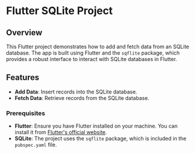 # Flutter SQLite Project

## Overview

This Flutter project demonstrates how to add and fetch data from an SQLite database. The app is built using Flutter and the `sqflite` package, which provides a robust interface to interact with SQLite databases in Flutter.

## Features

- **Add Data**: Insert records into the SQLite database.
- **Fetch Data**: Retrieve records from the SQLite database.

### Prerequisites

- **Flutter**: Ensure you have Flutter installed on your machine. You can install it from [Flutter's official website](https://flutter.dev/docs/get-started/install).
- **SQLite**: The project uses the `sqflite` package, which is included in the `pubspec.yaml` file.
